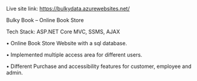 Live site link:
https://bulkydata.azurewebsites.net/

Bulky Book – Online Book Store

Tech Stack: ASP.NET Core MVC, SSMS, AJAX

• Online Book Store Website with a sql database.

• Implemented multiple access area for different users.

• Different Purchase and accessibility features for customer, employee and admin.
